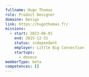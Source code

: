 ```yaml
---
fullname: Hugo Thomas
role: Product Designer
domaine: Design
link: https://hugothomas.fr/
missions:
  - start: 2023-06-01
    end: 2025-12-31
    status: independent
    employer: Little Big Connection
    startups:
      - deveco
memberType: beta
competences: []
---
```

